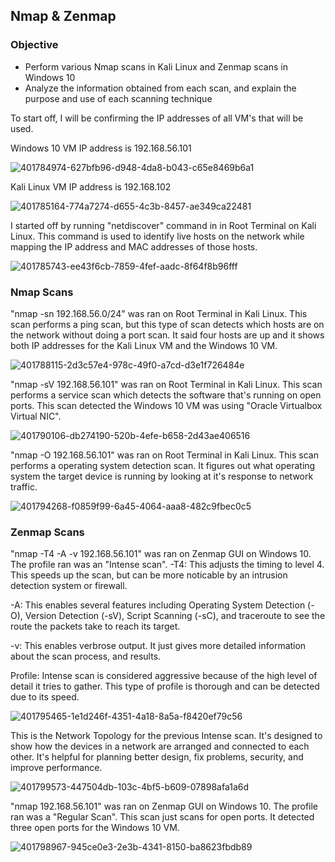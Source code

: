 ## Nmap & Zenmap

### Objective
- Perform various Nmap scans in Kali Linux and Zenmap scans in Windows 10
- Analyze the information obtained from each scan, and explain the purpose and use of each scanning technique



To start off, I will be confirming the IP addresses of all VM's that will be used. 

Windows 10 VM IP address is 192.168.56.101

![401784974-627bfb96-d948-4da8-b043-c65e8469b6a1](https://github.com/user-attachments/assets/0c5774d7-33f0-4b7b-9660-0e6c048c7223)


Kali Linux VM IP address is 192.168.102

![401785164-774a7274-d655-4c3b-8457-ae349ca22481](https://github.com/user-attachments/assets/b204fbf0-d21b-4f5e-9b58-8e3fcdb49f48)


I started off by running "netdiscover" command in in Root Terminal on Kali Linux. 
This command is used to identify live hosts on the network while mapping the IP address and MAC addresses of those hosts.

![401785743-ee43f6cb-7859-4fef-aadc-8f64f8b96fff](https://github.com/user-attachments/assets/e4215d19-ee1a-4461-943f-063165835154)


### Nmap Scans

"nmap -sn 192.168.56.0/24" was ran on Root Terminal in Kali Linux. This scan performs a ping scan, but this type of scan detects which hosts
are on the network without doing a port scan. It said four hosts are up and it shows 
both IP addresses for the Kali Linux VM and the Windows 10 VM.

![401788115-2d3c57e4-978c-49f0-a7cd-d3e1f726484e](https://github.com/user-attachments/assets/394e8da0-6ae0-4747-8285-ccb60a12809a)


"nmap -sV 192.168.56.101" was ran on Root Terminal in Kali Linux. This scan performs a service scan which detects the software that's running 
on open ports. This scan detected the Windows 10 VM was using "Oracle Virtualbox Virtual NIC".

![401790106-db274190-520b-4efe-b658-2d43ae406516](https://github.com/user-attachments/assets/07a849a8-7ee8-47ab-b3ef-302d56f22833)


"nmap -O 192.168.56.101" was ran on Root Terminal in Kali Linux. This scan performs a operating system detection scan. It figures out what operating system 
the target device is running by looking at it's response to network traffic.

![401794268-f0859f99-6a45-4064-aaa8-482c9fbec0c5](https://github.com/user-attachments/assets/b2de45c8-dc67-4b0d-a461-f4b57e9645a7)



### Zenmap Scans
"nmap -T4 -A -v 192.168.56.101" was ran on Zenmap GUI on Windows 10. The profile ran was an "Intense scan". 
-T4: This adjusts the timing to level 4. This speeds up the scan, but can be more noticable by an intrusion detection system or firewall.

-A: This enables several features including Operating System Detection (-O), Version Detection (-sV), Script Scanning (-sC),
and traceroute to see the route the packets take to reach its target.

-v: This enables verbrose output. It just gives more detailed information about the scan process, and results.

Profile: Intense scan is considered aggressive because of the high level of detail it tries to gather. This type of profile is thorough
and can be detected due to its speed.

![401795465-1e1d246f-4351-4a18-8a5a-f8420ef79c56](https://github.com/user-attachments/assets/95cb75f3-61ff-4107-9bcb-33a4f7e118e8)


This is the Network Topology for the previous Intense scan. It's designed to show how the devices in a network are arranged and connected 
to each other. It's helpful for planning better design, fix problems, security, and improve performance.

![401799573-447504db-103c-4bf5-b609-07898afa1a6d](https://github.com/user-attachments/assets/d1f51d5e-47c0-4cc7-8afb-769de1c50a1a)


"nmap 192.168.56.101" was ran on Zenmap GUI on Windows 10. The profile ran was a "Regular Scan". 
This scan just scans for open ports. It detected three open ports for the Windows 10 VM.

![401798967-945ce0e3-2e3b-4341-8150-ba8623fbdb89](https://github.com/user-attachments/assets/fddea1a4-59af-4189-a663-16745160e1c5)

